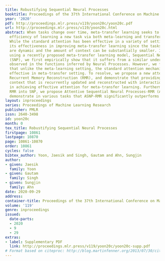```yaml
---
title: Robustifying Sequential Neural Processes
booktitle: Proceedings of the 37th International Conference on Machine Learning
year: '2020'
pdf: http://proceedings.mlr.press/v119/yoon20c/yoon20c.pdf
url: http://proceedings.mlr.press/v119/yoon20c.html
abstract: When tasks change over time, meta-transfer learning seeks to improve the
  efficiency of learning a new task via both meta-learning and transfer-learning.
  While the standard attention has been effective in a variety of settings, we question
  its effectiveness in improving meta-transfer learning since the tasks being learned
  are dynamic and the amount of context can be substantially smaller. In this paper,
  using a recently proposed meta-transfer learning model, Sequential Neural Processes
  (SNP), we first empirically show that it suffers from a similar underfitting problem
  observed in the functions inferred by Neural Processes. However, we further demonstrate
  that unlike the meta-learning setting, the standard attention mechanisms are not
  effective in meta-transfer setting. To resolve, we propose a new attention mechanism,
  Recurrent Memory Reconstruction (RMR), and demonstrate that providing an imaginary
  context that is recurrently updated and reconstructed with interaction is crucial
  in achieving effective attention for meta-transfer learning. Furthermore, incorporating
  RMR into SNP, we propose Attentive Sequential Neural Processes-RMR (ASNP-RMR) and
  demonstrate in various tasks that ASNP-RMR significantly outperforms the baselines.
layout: inproceedings
series: Proceedings of Machine Learning Research
publisher: PMLR
issn: 2640-3498
id: yoon20c
month: 0
tex_title: Robustifying Sequential Neural Processes
firstpage: 10861
lastpage: 10870
page: 10861-10870
order: 10861
cycles: false
bibtex_author: Yoon, Jaesik and Singh, Gautam and Ahn, Sungjin
author:
- given: Jaesik
  family: Yoon
- given: Gautam
  family: Singh
- given: Sungjin
  family: Ahn
date: 2020-09-29
address: 
container-title: Proceedings of the 37th International Conference on Machine Learning
volume: '119'
genre: inproceedings
issued:
  date-parts:
  - 2020
  - 9
  - 29
extras:
- label: Supplementary PDF
  link: http://proceedings.mlr.press/v119/yoon20c/yoon20c-supp.pdf
# Format based on citeproc: http://blog.martinfenner.org/2013/07/30/citeproc-yaml-for-bibliographies/
---
```

